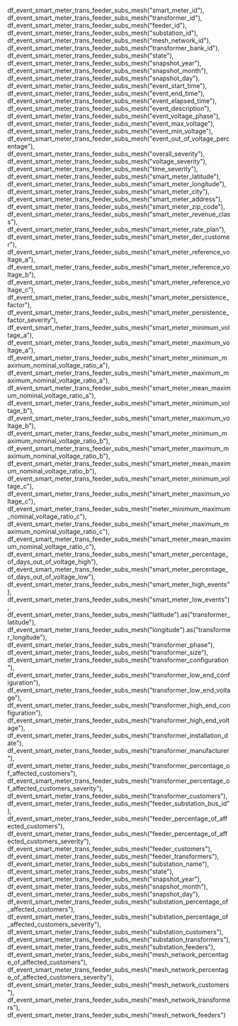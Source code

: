 df_event_smart_meter_trans_feeder_subs_mesh("smart_meter_id"),
        df_event_smart_meter_trans_feeder_subs_mesh("transformer_id"),
        df_event_smart_meter_trans_feeder_subs_mesh("feeder_id"),
        df_event_smart_meter_trans_feeder_subs_mesh("substation_id"),
        df_event_smart_meter_trans_feeder_subs_mesh("mesh_network_id"),
        df_event_smart_meter_trans_feeder_subs_mesh("transformer_bank_id"),
        df_event_smart_meter_trans_feeder_subs_mesh("state"),
        df_event_smart_meter_trans_feeder_subs_mesh("snapshot_year"),
        df_event_smart_meter_trans_feeder_subs_mesh("snapshot_month"),
        df_event_smart_meter_trans_feeder_subs_mesh("snapshot_day"),
        df_event_smart_meter_trans_feeder_subs_mesh("event_start_time"),
        df_event_smart_meter_trans_feeder_subs_mesh("event_end_time"),
        df_event_smart_meter_trans_feeder_subs_mesh("event_elapsed_time"),
        df_event_smart_meter_trans_feeder_subs_mesh("event_description"),
        df_event_smart_meter_trans_feeder_subs_mesh("event_voltage_phase"),
        df_event_smart_meter_trans_feeder_subs_mesh("event_max_voltage"),
        df_event_smart_meter_trans_feeder_subs_mesh("event_min_voltage"),
        df_event_smart_meter_trans_feeder_subs_mesh("event_out_of_voltage_percentage"),
        df_event_smart_meter_trans_feeder_subs_mesh("overall_severity"),
        df_event_smart_meter_trans_feeder_subs_mesh("voltage_severity"),
        df_event_smart_meter_trans_feeder_subs_mesh("time_severity"),
        df_event_smart_meter_trans_feeder_subs_mesh("smart_meter_latitude"),
        df_event_smart_meter_trans_feeder_subs_mesh("smart_meter_longitude"),
        df_event_smart_meter_trans_feeder_subs_mesh("smart_meter_city"),
        df_event_smart_meter_trans_feeder_subs_mesh("smart_meter_address"),
        df_event_smart_meter_trans_feeder_subs_mesh("smart_meter_zip_code"),
        df_event_smart_meter_trans_feeder_subs_mesh("smart_meter_revenue_class"),
        df_event_smart_meter_trans_feeder_subs_mesh("smart_meter_rate_plan"),
        df_event_smart_meter_trans_feeder_subs_mesh("smart_meter_der_customer"),
        df_event_smart_meter_trans_feeder_subs_mesh("smart_meter_reference_voltage_a"),
        df_event_smart_meter_trans_feeder_subs_mesh("smart_meter_reference_voltage_b"),
        df_event_smart_meter_trans_feeder_subs_mesh("smart_meter_reference_voltage_c"),
        df_event_smart_meter_trans_feeder_subs_mesh("smart_meter_persistence_factor"),
        df_event_smart_meter_trans_feeder_subs_mesh("smart_meter_persistence_factor_severity"),
        df_event_smart_meter_trans_feeder_subs_mesh("smart_meter_minimum_voltage_a"),
        df_event_smart_meter_trans_feeder_subs_mesh("smart_meter_maximum_voltage_a"),
        df_event_smart_meter_trans_feeder_subs_mesh("smart_meter_minimum_maximum_nominal_voltage_ratio_a"),
        df_event_smart_meter_trans_feeder_subs_mesh("smart_meter_maximum_maximum_nominal_voltage_ratio_a"),
        df_event_smart_meter_trans_feeder_subs_mesh("smart_meter_mean_maximum_nominal_voltage_ratio_a"),
        df_event_smart_meter_trans_feeder_subs_mesh("smart_meter_minimum_voltage_b"),
        df_event_smart_meter_trans_feeder_subs_mesh("smart_meter_maximum_voltage_b"),
        df_event_smart_meter_trans_feeder_subs_mesh("smart_meter_minimum_maximum_nominal_voltage_ratio_b"),
        df_event_smart_meter_trans_feeder_subs_mesh("smart_meter_maximum_maximum_nominal_voltage_ratio_b"),
        df_event_smart_meter_trans_feeder_subs_mesh("smart_meter_mean_maximum_nominal_voltage_ratio_b"),
        df_event_smart_meter_trans_feeder_subs_mesh("smart_meter_minimum_voltage_c"),
        df_event_smart_meter_trans_feeder_subs_mesh("smart_meter_maximum_voltage_c"),
        df_event_smart_meter_trans_feeder_subs_mesh("meter_minimum_maximum_nominal_voltage_ratio_c"),
        df_event_smart_meter_trans_feeder_subs_mesh("smart_meter_maximum_maximum_nominal_voltage_ratio_c"),
        df_event_smart_meter_trans_feeder_subs_mesh("smart_meter_mean_maximum_nominal_voltage_ratio_c"),
        df_event_smart_meter_trans_feeder_subs_mesh("smart_meter_percentage_of_days_out_of_voltage_high"),
        df_event_smart_meter_trans_feeder_subs_mesh("smart_meter_percentage_of_days_out_of_voltage_low"),
        df_event_smart_meter_trans_feeder_subs_mesh("smart_meter_high_events"),
        df_event_smart_meter_trans_feeder_subs_mesh("smart_meter_low_events"),
        df_event_smart_meter_trans_feeder_subs_mesh("latitude").as("transformer_latitude"),
        df_event_smart_meter_trans_feeder_subs_mesh("longitude").as("transformer_longitude"),
        df_event_smart_meter_trans_feeder_subs_mesh("transformer_phase"),
        df_event_smart_meter_trans_feeder_subs_mesh("transformer_size"),
        df_event_smart_meter_trans_feeder_subs_mesh("transformer_configuration"),
        df_event_smart_meter_trans_feeder_subs_mesh("transformer_low_end_configuration"),
        df_event_smart_meter_trans_feeder_subs_mesh("transformer_low_end_voltage"),
        df_event_smart_meter_trans_feeder_subs_mesh("transformer_high_end_configuration"),
        df_event_smart_meter_trans_feeder_subs_mesh("transformer_high_end_voltage"),
        df_event_smart_meter_trans_feeder_subs_mesh("transformer_installation_date"),
        df_event_smart_meter_trans_feeder_subs_mesh("transformer_manufacturer"),
        df_event_smart_meter_trans_feeder_subs_mesh("transformer_percentage_of_affected_customers"),
        df_event_smart_meter_trans_feeder_subs_mesh("transformer_percentage_of_affected_customers_severity"),
        df_event_smart_meter_trans_feeder_subs_mesh("transformer_customers"),
        df_event_smart_meter_trans_feeder_subs_mesh("feeder_substation_bus_id"),   
        df_event_smart_meter_trans_feeder_subs_mesh("feeder_percentage_of_affected_customers"),
        df_event_smart_meter_trans_feeder_subs_mesh("feeder_percentage_of_affected_customers_severity"),
        df_event_smart_meter_trans_feeder_subs_mesh("feeder_customers"),
        df_event_smart_meter_trans_feeder_subs_mesh("feeder_transformers"),
        df_event_smart_meter_trans_feeder_subs_mesh("substation_name"),
        df_event_smart_meter_trans_feeder_subs_mesh("state"),
        df_event_smart_meter_trans_feeder_subs_mesh("snapshot_year"),
        df_event_smart_meter_trans_feeder_subs_mesh("snapshot_month"),
        df_event_smart_meter_trans_feeder_subs_mesh("snapshot_day"),
        df_event_smart_meter_trans_feeder_subs_mesh("substation_percentage_of_affected_customers"),
        df_event_smart_meter_trans_feeder_subs_mesh("substation_percentage_of_affected_customers_severity"),
        df_event_smart_meter_trans_feeder_subs_mesh("substation_customers"),
        df_event_smart_meter_trans_feeder_subs_mesh("substation_transformers"),
        df_event_smart_meter_trans_feeder_subs_mesh("substation_feeders"),
        df_event_smart_meter_trans_feeder_subs_mesh("mesh_network_percentage_of_affected_customers"),
        df_event_smart_meter_trans_feeder_subs_mesh("mesh_network_percentage_of_affected_customers_severity"),
        df_event_smart_meter_trans_feeder_subs_mesh("mesh_network_customers"),
        df_event_smart_meter_trans_feeder_subs_mesh("mesh_network_transformers"),
        df_event_smart_meter_trans_feeder_subs_mesh("mesh_network_feeders")